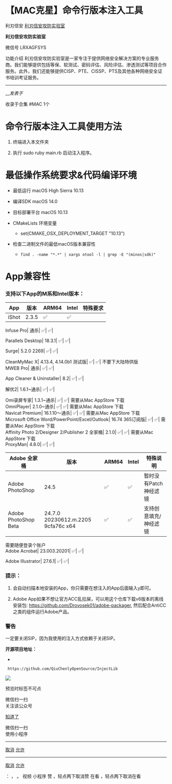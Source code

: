 #  【MAC克星】命令行版本注入工具

利刃信安  [ 利刃信安攻防实验室 ](javascript:void\(0\);)

**利刃信安攻防实验室** ![]()

微信号 LRXAGFSYS

功能介绍
利刃信安攻防实验室是一家专注于提供网络安全解决方案的专业服务商。我们能够提供包括等保、软测试、密码评估、风险评估、渗透测试等项目合作服务。此外，我们还能够提供CISP、PTE、CISSP、PTS及其他各种网络安全证书培训考证服务。

____

___发表于_

收录于合集 #MAC 1个

# 命令行版本注入工具使用方法

  1. 终端进入本文件夹

  2. 执行 sudo ruby main.rb 启动注入程序。

# 最低操作系统要求&代码编译环境

  * 最低运行 macOS High Sierra 10.13

  * 编译SDK macOS 14.0

  * 目标部署平台 macOS 10.13

  * CMakeLists 环境变量

    * set(CMAKE_OSX_DEPLOYMENT_TARGET "10.13")

  * 检查二进制文件的最低macOS版本兼容性

    * `find . -name "*.*" | xargs otool -l | grep -E "(minos|sdk)"`

# App兼容性

### 支持以下App的M系和Intel版本：

App| 版本| ARM64| Intel| 特殊要求  
---|---|---|---|---  
iShot| 2.3.5| ✅| ✅|  
  
Infuse Pro| 通杀| ✅| ✅|  
  
Parallels Desktop| 18.3.1| ✅| ✅|  
  
Surge| 5.2.0 2269| ✅| ✅|  
  
CleanMyMac X| 4.13.4, 4.14.0b1 测试版| ✅| ✅| 不要下大陆特供版  
MWEB Pro| 通杀| ✅| ✅|  
  
App Cleaner & Uninstaller| 8.2| ✅| ✅|  
  
解优2| 1.6.1~通杀| ✅| ✅|  
  
Omi录屏专家| 1.3.1~通杀| ✅| ✅| 需要从Mac AppStore 下载  
OmniPlayer| 2.1.0~通杀| ✅| ✅| 需要从Mac AppStore 下载  
Navicat Premium| 16.1.10～通杀| ✅| ✅| 需要从Mac AppStore 下载  
Microsoft Office Word/PowerPoint/Excel/Outlook| 16.74 365订阅版| ✅| ✅| 需要从Mac
AppStore 下载  
Affinity Photo 2/Designer 2/Publisher 2 全家桶| 2.1.0| ✅| ✅| 需要从Mac AppStore 下载  
ProxyMan| 4.8.0| ✅| ✅|  
  
Adobe 全家桶| 版本| ARM64| Intel| 特殊说明  
---|---|---|---|---  
Adobe PhotoShop| 24.5| ✅| ✅| 暂时没有Patch神经滤镜  
Adobe PhotoShop Beta| 24.7.0 20230612.m.2205 9cfa76c x64| ✅| ✅| 支持创意填充/神经滤镜
需要随便登录个账户  
Adobe Acrobat| 23.003.20201| ✅| ✅|  
  
Adobe Illustrator| 27.6.1| ✅| ✅|  
  
  
### 提示：

  1. 会自动扫描本地安装的App，你只需要在想注入的App后面输入y即可。

  2. Adobe App如果不想让官方ACC乱拉屎，可以用这个仓库下载v6版本的离线安装包: https://github.com/Drovosek01/adobe-packager, 然后配合AntiCC之类的组件运行Adobe产品。

### 警告

一定要关闭SIP，因为我使用的注入方式依赖于关闭SIP。

 **开源项目地址：**

  * 

    
    
     https://github.com/QiuChenlyOpenSource/InjectLib

![](https://gitee.com/fuli009/images/raw/master/public/20230617194520.png)

预览时标签不可点

微信扫一扫  
关注该公众号

[知道了](javascript:;)

微信扫一扫  
使用小程序

****

[取消](javascript:void\(0\);) [允许](javascript:void\(0\);)

****

[取消](javascript:void\(0\);) [允许](javascript:void\(0\);)

： ， 。   视频 小程序 赞 ，轻点两下取消赞 在看 ，轻点两下取消在看

